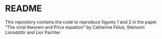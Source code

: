 # README
This repository contains the code to reproduce figures 1 and 2 in the paper "The virial theorem and Price equation" by Catherine Felce, Steinunn Liorsdóttir and Lior Pachter

